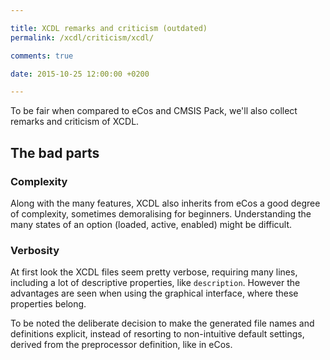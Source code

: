 ```yaml
---

title: XCDL remarks and criticism (outdated)
permalink: /xcdl/criticism/xcdl/

comments: true

date: 2015-10-25 12:00:00 +0200

---
```


To be fair when compared to eCos and CMSIS Pack, we'll also collect remarks and criticism of XCDL.

## The bad parts

### Complexity

Along with the many features, XCDL also inherits from eCos a good degree of complexity, sometimes demoralising for beginners. Understanding the many states of an option (loaded, active, enabled) might be difficult.

### Verbosity

At first look the XCDL files seem pretty verbose, requiring many lines, including a lot of descriptive properties, like `description`. However the advantages are seen when using the graphical interface, where these properties belong.

To be noted the deliberate decision to make the generated file names and definitions explicit, instead of resorting to non-intuitive default settings, derived from the preprocessor definition, like in eCos.
